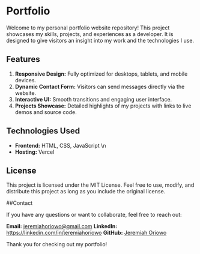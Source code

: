 # Portfolio
Welcome to my personal portfolio website repository! This project showcases my skills, projects, and experiences as a developer. It is designed to give visitors an insight into my work and the technologies I use.

## Features
1. **Responsive Design:** Fully optimized for desktops, tablets, and mobile devices.
2. **Dynamic Contact Form:** Visitors can send messages directly via the website.
3. **Interactive UI:** Smooth transitions and engaging user interface.
4. **Projects Showcase:** Detailed highlights of my projects with links to live demos and source code.

## Technologies Used
- **Frontend:** HTML, CSS, JavaScript \\n
- **Hosting:** Vercel

## License
This project is licensed under the MIT License. Feel free to use, modify, and distribute this project as long as you include the original license.

##Contact

If you have any questions or want to collaborate, feel free to reach out: 

**Email:** jeremiahoriowo@gmail.com 
**LinkedIn:** https://linkedin.com/in/jeremiahoriowo 
**GitHub:** [Jeremiah Oriowo](https://github.com/jeremiahoriowo) 

Thank you for checking out my portfolio!
